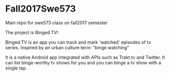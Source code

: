 # Fall2017Swe573
Main repo for swe573 class on fall2017 semester

The project is Binged.TV!

Binged.TV is an app you can track and mark 'watched' episodes of tv series. Inspired by an urban culture term: "binge watching"

It is a native Android app integrated with APIs such as Trakt.tv and Twitter. It can list binge-worthy tv shows for you and you can binge a tv show with a single tap.
